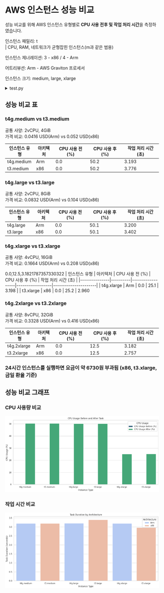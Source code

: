 # AWS 인스턴스 성능 비교

성능 비교를 위해 AWS 인스턴스 유형별로 **CPU 사용 전후 및 작업 처리 시간**을 측정하였습니다.

인스턴스 패밀리: t  
| CPU, RAM, 네트워크가 균형잡힌 인스턴스(m과 같은 범용)

인스턴스 제너레이션: 3 - x86 / 4 - Arm 


어트리뷰션: Arm - AWS Graviton 프로세서  


인스턴스 크기: medium, large, xlarge

<details>
<summary> test.py </summary>

```python

import time
import psutil
import csv
import os

# 작업 정의
def cpu_intensive_task():
    [x**2 for x in range(10000000)]

# 성능 측정 및 CSV 파일 저장
def measure_and_save_performance(csv_file):
    cpu_usage_before = psutil.cpu_percent()
    start_time = time.time()
    cpu_intensive_task()
    cpu_usage_after = psutil.cpu_percent()
    end_time = time.time()

    # 데이터 준비
    data = {
        'CPU Usage Before (%)': cpu_usage_before,
        'CPU Usage After (%)': cpu_usage_after,
        'Task Duration (seconds)': end_time - start_time,
    }

    # CSV 파일이 존재하지 않으면, 헤더와 함께 새 파일 생성
    file_exists = os.path.isfile(csv_file)
    with open(csv_file, 'a', newline='') as csvfile:
        writer = csv.DictWriter(csvfile, fieldnames=data.keys())
        if not file_exists:
            writer.writeheader()
        writer.writerow(data)

# 파일명 지정 및 함수 호출
csv_file = 'aws_instance_performance.csv'
measure_and_save_performance(csv_file)

```
</details>


## 성능 비교 표

### t4g.medium vs t3.medium
공통 사양: 2vCPU, 4GiB  
가격 비교: 0.0416 USD(Arm) vs 0.052 USD(x86)

| 인스턴스 유형 | 아키텍처 | CPU 사용 전 (%) | CPU 사용 후 (%) | 작업 처리 시간 (초) |
|---------------|----------|------------------|------------------|----------------------|
| t4g.medium    | Arm      | 0.0              | 50.2             | 3.193                |
| t3.medium    | x86      | 0.0              | 50.2             | 3.776                |

### t4g.large vs t3.large
공통 사양: 2vCPU, 8GiB  
가격 비교: 0.0832 USD(Arm) vs 0.104 USD(x86)

| 인스턴스 유형 | 아키텍처 | CPU 사용 전 (%) | CPU 사용 후 (%) | 작업 처리 시간 (초) |
|---------------|----------|------------------|------------------|----------------------|
| t4g.large     | Arm      | 0.0              | 50.1             | 3.200                |
| t3.large     | x86      | 0.0              | 50.1             | 3.402                |

### t4g.xlarge vs t3.xlarge
공통 사양: 4vCPU, 16GiB  
가격 비교: 0.1664 USD(Arm) vs 0.208 USD(x86)  

0.0,12.5,3.1821787357330322
| 인스턴스 유형 | 아키텍처 | CPU 사용 전 (%) | CPU 사용 후 (%) | 작업 처리 시간 (초) |
|---------------|----------|------------------|------------------|----------------------|
| t4g.xlarge    | Arm      | 0.0              | 25.1             | 3.198                |
| t3.xlarge     | x86      | 0.0              | 25.2             | 2.960     

### t4g.2xlarge vs t3.2xlarge
공통 사양: 8vCPU, 32GiB  
가격 비교: 0.3328 USD(Arm) vs 0.416 USD(x86)  

| 인스턴스 유형 | 아키텍처 | CPU 사용 전 (%) | CPU 사용 후 (%) | 작업 처리 시간 (초) |
|---------------|----------|------------------|------------------|----------------------|
| t4g.2xlarge    | Arm      | 0.0              | 12.5             | 3.182                |
| t3.2xlarge     | x86      | 0.0              | 12.5             | 2.757     


### 24시간 인스턴스를 실행하면 요금이 약 6730원 부과됨 (x86, t3.xlarge, 금일 환율 기준)

## 성능 비교 그래프
### CPU 사용량 비교
![alt text](image-3.png)

### 작업 시간 비교
![alt text](image-2.png)